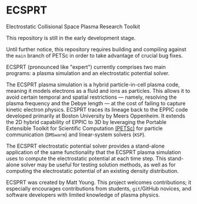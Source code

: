 # ECSPRT
Electrostatic Collisional Space Plasma Research Toolkit

This repository is still in the early development stage.

Until further notice, this repository requires building and compiling against
the `main` branch of PETSc in order to take advantage of crucial bug fixes.

ECSPRT (pronounced like "expert") currently comprises two main programs: a
plasma simulation and an electrostatic potential solver.

The ECSPRT plasma simulation is a hybrid particle-in-cell plasma code, meaning
it models electrons as a fluid and ions as particles. This allows it to avoid
certain temporal and spatial restrictions &mdash; namely, resolving the plasma
frequency and the Debye length &mdash; at the cost of failing to capture kinetic
electron physics. ECSPRT traces its lineage back to the EPPIC code developed
primarily at Boston University by Meers Oppenheim. It extends the 2D hybrid
capability of EPPIC to 3D by leveraging the Portable Extensible Toolkit for
Scientific Computation [(PETSc)](https://petsc.org/release/) for particle
communication (`DMSwarm`) and linear-system solvers (`KSP`).

The ECSPRT electrostatic potential solver provides a stand-alone application of
the same functionality that the ECSPRT plasma simulation uses to compute the
electrostatic potential at each time step. This stand-alone solver may be useful
for testing solution methods, as well as for computing the electrostatic
potential of an existing density distribution.

ECSPRT was created by Matt Young. This project welcomes contributions; it
especially encourages contributions from students, `git`/GitHub novices, and
software developers with limited knowledge of plasma physics.
